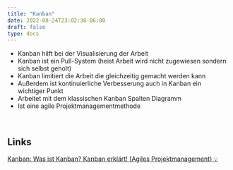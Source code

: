 ```yaml
---
title: "Kanban"
date: 2022-08-24T23:02:36-06:00
draft: false
type: docs
---
```


- Kanban hilft bei der Visualisierung der Arbeit
- Kanban ist ein Pull-System (heist Arbeit wird nicht zugewiesen sondern sich selbst geholt)
- Kanban limitiert die Arbeit die gleichzeitig gemacht werden kann
- Außerdem ist kontinuierliche Verbesserung auch in Kanban ein wichtiger Punkt
- Arbeitet mit dem klassischen Kanban Spalten Diagramm
- Ist eine agile Projektmanagementmethode

<br>

## Links

[Kanban: Was ist Kanban? Kanban erklärt! (Agiles Projektmanagement) 💡](https://www.youtube.com/watch?v=Tf-zcpwM5uQ)
